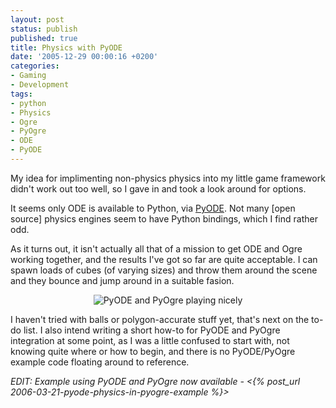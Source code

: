 ```yaml
---
layout: post
status: publish
published: true
title: Physics with PyODE
date: '2005-12-29 00:00:16 +0200'
categories:
- Gaming
- Development
tags:
- python
- Physics
- Ogre
- PyOgre
- ODE
- PyODE
---
```


My idea for implimenting non-physics physics into my little game
framework didn't work out too well, so I gave in and took a look around
for options.

It seems only ODE is available to Python, via
[PyODE](http://pyode.sf.net/). Not many [open source] physics engines
seem to have Python bindings, which I find rather odd.

As it turns out, it isn't actually all that of a mission to get ODE and
Ogre working together, and the results I've got so far are quite
acceptable. I can spawn loads of cubes (of varying sizes) and throw them
around the scene and they bounce and jump around in a suitable fasion.

<div align="center">

![PyODE and PyOgre playing nicely](/wp-content/ode_thumb.jpg)

</div>

I haven't tried with balls or polygon-accurate stuff yet, that's next on
the to-do list. I also intend writing a short how-to for PyODE and
PyOgre integration at some point, as I was a little confused to start
with, not knowing quite where or how to begin, and there is no
PyODE/PyOgre example code floating around to reference.

*EDIT: Example using PyODE and PyOgre now available -
<{% post_url 2006-03-21-pyode-physics-in-pyogre-example %}>*
